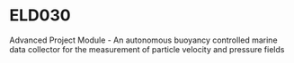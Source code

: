 ELD030
======

Advanced Project Module - An autonomous buoyancy controlled marine data collector for the measurement of particle velocity and pressure fields
